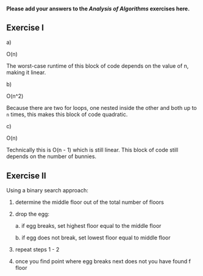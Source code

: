 #### Please add your answers to the **_Analysis of Algorithms_** exercises here.

## Exercise I

a)

O(n)

The worst-case runtime of this block of code depends on the value of n, making
it linear.

b)

O(n^2)

Because there are two for loops, one nested inside the other and both up to `n`
times, this makes this block of code quadratic.

c)

O(n)

Technically this is O(n - 1) which is still linear. This block of code still
depends on the number of bunnies.

## Exercise II

Using a binary search approach:

1. determine the middle floor out of the total number of floors
2. drop the egg:

   a. if egg breaks, set highest floor equal to the middle floor

   b. if egg does not break, set lowest floor equal to middle floor

3. repeat steps 1 - 2
4. once you find point where egg breaks next does not you have found f floor
